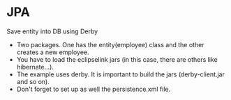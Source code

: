 # JPA
Save entity into DB using Derby
- Two packages. One has the entity(employee) class and the other creates a new employee.
- You have to load the eclipselink jars (in this case, there are others like hibernate...).
- The example uses derby. It is important to build the jars (derby-client.jar and so on).
- Don't forget to set up as well the persistence.xml file.
